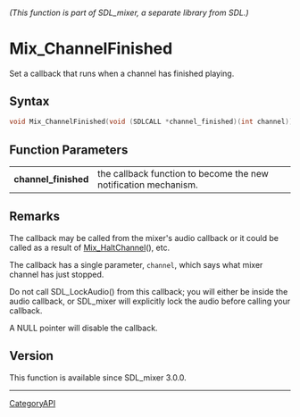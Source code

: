 ###### (This function is part of SDL_mixer, a separate library from SDL.)
# Mix_ChannelFinished

Set a callback that runs when a channel has finished playing.

## Syntax

```c
void Mix_ChannelFinished(void (SDLCALL *channel_finished)(int channel));

```

## Function Parameters

|                          |                                                                 |
| ------------------------ | --------------------------------------------------------------- |
| **channel_finished**     | the callback function to become the new notification mechanism. |

## Remarks

The callback may be called from the mixer's audio callback or it could be
called as a result of [Mix_HaltChannel](Mix_HaltChannel)(), etc.

The callback has a single parameter, `channel`, which says what mixer
channel has just stopped.

Do not call SDL_LockAudio() from this callback; you will either be inside
the audio callback, or SDL_mixer will explicitly lock the audio before
calling your callback.

A NULL pointer will disable the callback.

## Version

This function is available since SDL_mixer 3.0.0.

----
[CategoryAPI](CategoryAPI)


